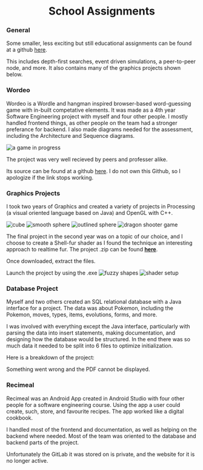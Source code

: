 <h1 style="text-align: center;">
School Assignments
</h1>

<h3>
General
</h3>

Some smaller, less exciting but still educational assignments can be found at a github [here](https://github.com/c4ke2/school-stuff).

This includes depth-first searches, event driven simulations, a peer-to-peer node, and more.
It also contains many of the graphics projects shown below.

<h3>
Wordeo
</h3>

Wordeo is a Wordle and hangman inspired browser-based word-guessing game with in-built competative elements.
It was made as a 4th year Software Engineering project with myself and four other people.
I mostly handled frontend things, as other people on the team had a stronger preferance for backend.
I also made diagrams needed for the assessment, including the Architecture and Sequence diagrams.

<img src="./img/code/wordeo-1.png" alt="a game in progress"/>

The project was very well recieved by peers and professer alike.

Its source can be found at a github [here](https://github.com/hamdielzard/Wordeo).
I do not own this Github, so I apologize if the link stops working.

<h3>
Graphics Projects
</h3>

I took two years of Graphics and created a variety of projects in Processing (a visual oriented language based on Java)
and OpenGL with C++.

<img src="./img/code/graphics-a1.png" alt="cube"/>
<img src="./img/code/graphics-a1-2.png" alt="smooth sphere"/>
<img src="./img/code/graphics-a1-3.png" alt="outlined sphere"/>
<img src="./img/code/graphics-a3.png" alt="dragon shooter game"/>

The final project in the second year was on a topic of our choice, and I choose to create a Shell-fur shader
as I found the technique an interesting approach to realtime fur.
The project .zip can be found [**here**](./downloads/Shell-Build.zip).

Once downloaded, extract the files.

Launch the project by using the .exe
<img src="./img/code/shader-1.png" alt="fuzzy shapes"/>
<img src="./img/code/shader-2.png" alt="shader setup"/>

<h3>
Database Project
</h3>

Myself and two others created an SQL relational database with a Java interface for a project.
The data was about Pokemon, including the Pokemon, moves, types, items, evolutions, forms, and more.

I was involved with everything except the Java interface, particularly with parsing the data into insert statements,
making documentation, and designing how the database would be structured.  In the end there was so much data
it needed to be split into 6 files to optimize initialization.

Here is a breakdown of the project:

<object data="./img/Database-Pokemon.pdf" type="application/pdf" style="min-height:100vh;width:100%">
    <p>Something went wrong and the PDF cannot be displayed.</p>
</object>
 

<h3>
Recimeal
</h3>

Recimeal was an Android App created in Android Studio with four other people for a software engineering course.
Using the app a user could create, such, store, and favourite recipes.  The app worked like a digital cookbook.

I handled most of the frontend and documentation, as well as helping on the backend where needed.  Most of the
team was oriented to the database and backend parts of the project.

Unfortunately the GitLab it was stored on is private, and the website for it is no longer active.